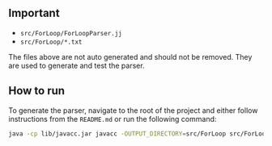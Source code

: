 ## Important

- `src/ForLoop/ForLoopParser.jj`
- `src/ForLoop/*.txt`

The files above are not auto generated and should not be removed. They are used to generate and test the parser.

## How to run

To generate the parser, navigate to the root of the project and either follow instructions from the `README.md` or run the following command:

```bash
java -cp lib/javacc.jar javacc -OUTPUT_DIRECTORY=src/ForLoop src/ForLoop/ForLoopParser.jj
```
